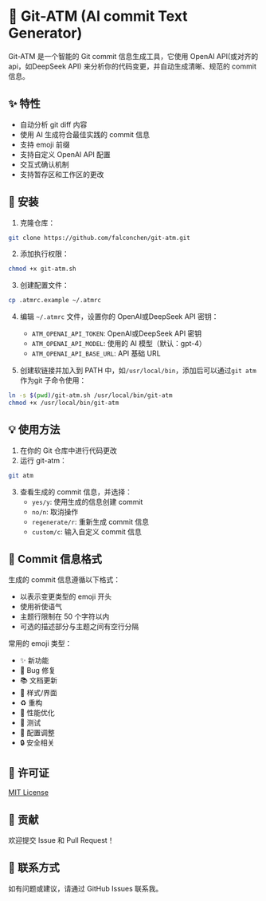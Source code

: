 # 🤖 Git-ATM (AI commit Text Generator)

Git-ATM 是一个智能的 Git commit 信息生成工具，它使用 OpenAI API(或对齐的api，如DeepSeek API) 来分析你的代码变更，并自动生成清晰、规范的 commit 信息。

## ✨ 特性

- 自动分析 git diff 内容
- 使用 AI 生成符合最佳实践的 commit 信息
- 支持 emoji 前缀
- 支持自定义 OpenAI API 配置
- 交互式确认机制
- 支持暂存区和工作区的更改

## 🚀 安装

1. 克隆仓库：
```bash
git clone https://github.com/falconchen/git-atm.git
```

2. 添加执行权限：
```bash
chmod +x git-atm.sh
```

3. 创建配置文件：
```bash
cp .atmrc.example ~/.atmrc
```

4. 编辑 `~/.atmrc` 文件，设置你的 OpenAI或DeepSeek API 密钥：
    - `ATM_OPENAI_API_TOKEN`: OpenAI或DeepSeek API 密钥
    - `ATM_OPENAI_API_MODEL`: 使用的 AI 模型（默认：gpt-4）
    - `ATM_OPENAI_API_BASE_URL`: API 基础 URL


5. 创建软链接并加入到 PATH 中，如`/usr/local/bin`，添加后可以通过`git atm`作为git 子命令使用：
```bash
ln -s $(pwd)/git-atm.sh /usr/local/bin/git-atm
chmod +x /usr/local/bin/git-atm
```

## 💡 使用方法

1. 在你的 Git 仓库中进行代码更改
2. 运行 git-atm：
```bash
git atm
```
3. 查看生成的 commit 信息，并选择：
   - `yes/y`: 使用生成的信息创建 commit
   - `no/n`: 取消操作
   - `regenerate/r`: 重新生成 commit 信息
   - `custom/c`: 输入自定义 commit 信息


## 📝 Commit 信息格式

生成的 commit 信息遵循以下格式：
- 以表示变更类型的 emoji 开头
- 使用祈使语气
- 主题行限制在 50 个字符以内
- 可选的描述部分与主题之间有空行分隔

常用的 emoji 类型：
- ✨ 新功能
- 🐛 Bug 修复
- 📚 文档更新
- 🎨 样式/界面
- ♻️ 重构
- 🚀 性能优化
- 🧪 测试
- 🔧 配置调整
- 🔒 安全相关

## 📄 许可证

[MIT License](LICENSE)

## 🤝 贡献

欢迎提交 Issue 和 Pull Request！

## 📮 联系方式

如有问题或建议，请通过 GitHub Issues 联系我。
